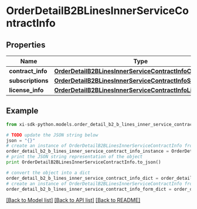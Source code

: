 # OrderDetailB2BLinesInnerServiceContractInfo


## Properties

Name | Type | Description | Notes
------------ | ------------- | ------------- | -------------
**contract_info** | [**OrderDetailB2BLinesInnerServiceContractInfoContractInfo**](OrderDetailB2BLinesInnerServiceContractInfoContractInfo.md) |  | [optional] 
**subscriptions** | [**OrderDetailB2BLinesInnerServiceContractInfoSubscriptions**](OrderDetailB2BLinesInnerServiceContractInfoSubscriptions.md) |  | [optional] 
**license_info** | [**OrderDetailB2BLinesInnerServiceContractInfoLicenseInfo**](OrderDetailB2BLinesInnerServiceContractInfoLicenseInfo.md) |  | [optional] 

## Example

```python
from xi-sdk-python.models.order_detail_b2_b_lines_inner_service_contract_info import OrderDetailB2BLinesInnerServiceContractInfo

# TODO update the JSON string below
json = "{}"
# create an instance of OrderDetailB2BLinesInnerServiceContractInfo from a JSON string
order_detail_b2_b_lines_inner_service_contract_info_instance = OrderDetailB2BLinesInnerServiceContractInfo.from_json(json)
# print the JSON string representation of the object
print OrderDetailB2BLinesInnerServiceContractInfo.to_json()

# convert the object into a dict
order_detail_b2_b_lines_inner_service_contract_info_dict = order_detail_b2_b_lines_inner_service_contract_info_instance.to_dict()
# create an instance of OrderDetailB2BLinesInnerServiceContractInfo from a dict
order_detail_b2_b_lines_inner_service_contract_info_form_dict = order_detail_b2_b_lines_inner_service_contract_info.from_dict(order_detail_b2_b_lines_inner_service_contract_info_dict)
```
[[Back to Model list]](../README.md#documentation-for-models) [[Back to API list]](../README.md#documentation-for-api-endpoints) [[Back to README]](../README.md)


